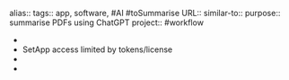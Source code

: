 alias::
tags:: app, software, #AI #toSummarise 
URL::
similar-to::
purpose:: summarise PDFs using ChatGPT
project:: #workflow

-
- SetApp access limited by tokens/license
-
-